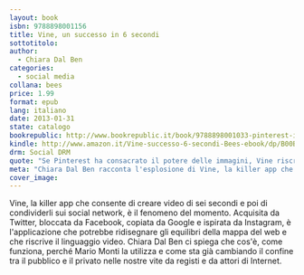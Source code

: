```yaml
---
layout: book
isbn: 9788898001156
title: Vine, un successo in 6 secondi
sottotitolo:
author: 
  - Chiara Dal Ben
categories: 
  - social media
collana: bees
price: 1.99
format: epub
lang: italiano
date: 2013-01-31
state: catalogo
bookrepublic: http://www.bookrepublic.it/book/9788898001033-pinterest-il-potere-delle-immagini/
kindle: http://www.amazon.it/Vine-successo-6-secondi-Bees-ebook/dp/B00B8X9A7W/
drm: Social DRM
quote: "Se Pinterest ha consacrato il potere delle immagini, Vine riscrive il linguaggio video"
meta: "Chiara Dal Ben racconta l'esplosione di Vine, la killer app che consente di creare video di sei secondi e poi di condividerli sui social network"
cover_image:
---
```

Vine, la killer app che consente di creare video di sei secondi e poi di condividerli sui social network, è il fenomeno del momento. Acquisita da Twitter, bloccata da Facebook, copiata da Google e ispirata da Instagram, è l'applicazione che potrebbe ridisegnare gli equilibri della mappa del web e che riscrive il linguaggio video. Chiara Dal Ben ci spiega che cos'è, come funziona, perché Mario Monti la utilizza e come sta già cambiando il confine tra il pubblico e il privato nelle nostre vite da registi e da attori di Internet.